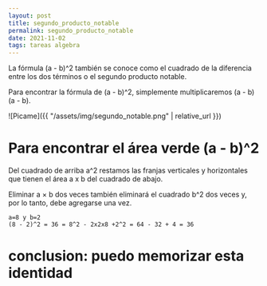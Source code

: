 ```yaml
---
layout: post
title: segundo_producto_notable
permalink: segundo_producto_notable
date: 2021-11-02
tags: tareas algebra
---
```


La fórmula (a - b)^2 también se conoce como el cuadrado de la diferencia entre los dos términos o el segundo producto notable.

Para encontrar la fórmula de (a - b)^2, simplemente multiplicaremos (a - b) (a - b).

![Picame]({{ "/assets/img/segundo_notable.png" | relative_url }})

# Para encontrar el área verde (a - b)^2
Del cuadrado de arriba a^2 restamos las franjas verticales y horizontales que tienen el área a x b del cuadrado de abajo.

Eliminar a × b dos veces también eliminará el cuadrado b^2 dos veces y, por lo tanto, debe agregarse una vez.

```
a=8 y b=2
(8 - 2)^2 = 36 = 8^2 - 2x2x8 +2^2 = 64 - 32 + 4 = 36
```

# **conclusion: puedo memorizar esta identidad**

